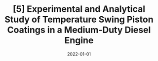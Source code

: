 ---
title: "[5] Experimental and Analytical Study of Temperature Swing Piston Coatings in a Medium-Duty Diesel Engine"
collection: publications
permalink: 
excerpt:
date: 2022-01-01
venue: 'SAE Technical Paper'
paperurl: 'https://saemobilus.sae.org/content/2022-01-0442'
citation: 'Babu. A, <b>G. Koutsakis</b>, S. Kokjohn, M. Andrie, "Experimental and Analytical Study of Temperature Swing Piston Coatings in a Medium-Duty Diesel Engine", <i>SAE Technical Paper</i> (2022)'
---